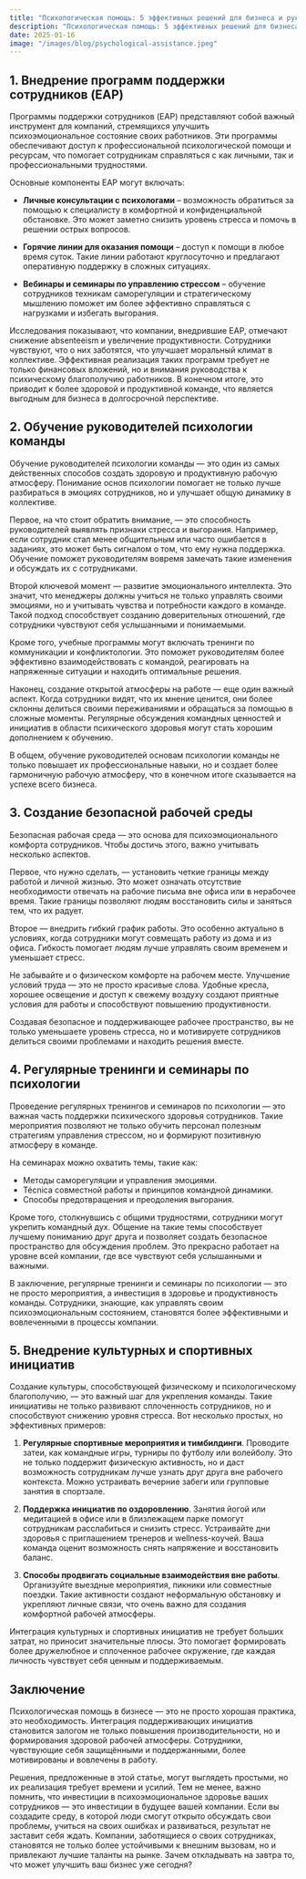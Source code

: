 ```yaml
---  
title: "Психологическая помощь: 5 эффективных решений для бизнеса и руководителей"  
description: "Психологическая помощь: 5 эффективных решений для бизнеса и руководителей"  
date: 2025-01-16
image: "/images/blog/psychological-assistance.jpeg" 
---
```


## 1. Внедрение программ поддержки сотрудников (EAP)

Программы поддержки сотрудников (EAP) представляют собой важный инструмент для компаний, стремящихся улучшить психоэмоциональное состояние своих работников. Эти программы обеспечивают доступ к профессиональной психологической помощи и ресурсам, что помогает сотрудникам справляться с как личными, так и профессиональными трудностями.

Основные компоненты EAP могут включать:

- **Личные консультации с психологами** – возможность обратиться за помощью к специалисту в комфортной и конфиденциальной обстановке. Это может заметно снизить уровень стресса и помочь в решении острых вопросов.

- **Горячие линии для оказания помощи** – доступ к помощи в любое время суток. Такие линии работают круглосуточно и предлагают оперативную поддержку в сложных ситуациях.

- **Вебинары и семинары по управлению стрессом** – обучение сотрудников техникам саморегуляции и стратегическому мышлению поможет им более эффективно справляться с нагрузками и избегать выгорания.

Исследования показывают, что компании, внедрившие EAP, отмечают снижение absenteeism и увеличение продуктивности. Сотрудники чувствуют, что о них заботятся, что улучшает моральный климат в коллективе. Эффективная реализация таких программ требует не только финансовых вложений, но и внимания руководства к психическому благополучию работников. В конечном итоге, это приводит к более здоровой и продуктивной команде, что является выгодным для бизнеса в долгосрочной перспективе.
## 2. Обучение руководителей психологии команды

Обучение руководителей психологии команды — это один из самых действенных способов создать здоровую и продуктивную рабочую атмосферу. Понимание основ психологии помогает не только лучше разбираться в эмоциях сотрудников, но и улучшает общую динамику в коллективе.

Первое, на что стоит обратить внимание, — это способность руководителей выявлять признаки стресса и выгорания. Например, если сотрудник стал менее общительным или часто ошибается в заданиях, это может быть сигналом о том, что ему нужна поддержка. Обучение поможет руководителям вовремя замечать такие изменения и обсуждать их с сотрудниками.

Второй ключевой момент — развитие эмоционального интеллекта. Это значит, что менеджеры должны учиться не только управлять своими эмоциями, но и учитывать чувства и потребности каждого в команде. Такой подход способствует созданию доверительных отношений, где сотрудники чувствуют себя услышанными и понимаемыми.

Кроме того, учебные программы могут включать тренинги по коммуникации и конфликтологии. Это поможет руководителям более эффективно взаимодействовать с командой, реагировать на напряженные ситуации и находить оптимальные решения.

Наконец, создание открытой атмосферы на работе — еще один важный аспект. Когда сотрудники видят, что их мнение ценится, они более склонны делиться своими переживаниями и обращаться за помощью в сложные моменты. Регулярные обсуждения командных ценностей и инициатив в области психического здоровья могут стать хорошим дополнением к обучению.

В общем, обучение руководителей основам психологии команды не только повышает их профессиональные навыки, но и создает более гармоничную рабочую атмосферу, что в конечном итоге сказывается на успехе всего бизнеса.
## 3. Создание безопасной рабочей среды

Безопасная рабочая среда — это основа для психоэмоционального комфорта сотрудников. Чтобы достичь этого, важно учитывать несколько аспектов.

Первое, что нужно сделать, — установить четкие границы между работой и личной жизнью. Это может означать отсутствие необходимости отвечать на рабочие письма вне офиса или в нерабочее время. Такие границы позволяют людям восстановить силы и заняться тем, что их радует.

Второе — внедрить гибкий график работы. Это особенно актуально в условиях, когда сотрудники могут совмещать работу из дома и из офиса. Гибкость помогает людям лучше управлять своим временем и уменьшает стресс.

Не забывайте и о физическом комфорте на рабочем месте. Улучшение условий труда — это не просто красивые слова. Удобные кресла, хорошее освещение и доступ к свежему воздуху создают приятные условия для работы и способствуют повышению продуктивности.

Создавая безопасное и поддерживающее рабочее пространство, вы не только уменьшаете уровень стресса, но и мотивируете сотрудников делиться своими проблемами и находить решения вместе.
## 4. Регулярные тренинги и семинары по психологии

Проведение регулярных тренингов и семинаров по психологии — это важная часть поддержки психического здоровья сотрудников. Такие мероприятия позволяют не только обучить персонал полезным стратегиям управления стрессом, но и формируют позитивную атмосферу в команде.

На семинарах можно охватить темы, такие как:

- Методы саморегуляции и управления эмоциями.
- Técnica совместной работы и принципов командной динамики.
- Способы предотвращения и преодоления выгорания.

Кроме того, столкнувшись с общими трудностями, сотрудники могут укрепить командный дух. Общение на такие темы способствует лучшему пониманию друг друга и позволяет создать безопасное пространство для обсуждения проблем. Это прекрасно работает на уровне всей компании, где все чувствуют себя услышанными и важными.

В заключение, регулярные тренинги и семинары по психологии — это не просто мероприятия, а инвестиция в здоровье и продуктивность команды. Сотрудники, знающие, как управлять своим психоэмоциональным состоянием, становятся более эффективными и вовлеченными в процессы компании.
## 5. Внедрение культурных и спортивных инициатив

Создание культуры, способствующей физическому и психологическому благополучию, — это важный шаг для укрепления команды. Такие инициативы не только развивают сплоченность сотрудников, но и способствуют снижению уровня стресса. Вот несколько простых, но эффективных примеров:

1. **Регулярные спортивные мероприятия и тимбилдинги**. Проводите затеи, как командные игры, турниры по футболу или волейболу. Это не только поддержит физическую активность, но и даст возможность сотрудникам лучше узнать друг друга вне рабочего контекста. Можно устраивать вечерние забеги или групповые занятия в спортзале. 

2. **Поддержка инициатив по оздоровлению**. Занятия йогой или медитацией в офисе или в близлежащем парке помогут сотрудникам расслабиться и снизить стресс. Устраивайте дни здоровья с приглашением тренеров и wellness-коучей. Ваша команда оценит возможность снять напряжение и восстановить баланс.

3. **Способы продвигать социальные взаимодействия вне работы**. Организуйте выездные мероприятия, пикники или совместные поездки. Такие активности создают неформальную обстановку и укрепляют личные связи, что очень важно для создания комфортной рабочей атмосферы.

Интеграция культурных и спортивных инициатив не требует больших затрат, но приносит значительные плюсы. Это помогает формировать более дружелюбное и сплоченное рабочее окружение, где каждая личность чувствует себя ценным и поддерживаемым.
## Заключение

Психологическая помощь в бизнесе — это не просто хорошая практика, это необходимость. Интеграция поддерживающих инициатив становится залогом не только повышения производительности, но и формирования здоровой рабочей атмосферы. Сотрудники, чувствующие себя защищёнными и поддержанными, более мотивированы и вовлечены в работу.

Решения, предложенные в этой статье, могут выглядеть простыми, но их реализация требует времени и усилий. Тем не менее, важно помнить, что инвестиции в психоэмоциональное здоровье ваших сотрудников — это инвестиции в будущее вашей компании. Если вы создадите среду, в которой люди смогут открыто обсуждать свои проблемы, учиться на своих ошибках и развиваться, результат не заставит себя ждать. Компании, заботящиеся о своих сотрудниках, становятся не только более устойчивыми к внешним вызовам, но и привлекают лучшие таланты на рынке. Зачем откладывать на завтра то, что может улучшить ваш бизнес уже сегодня?